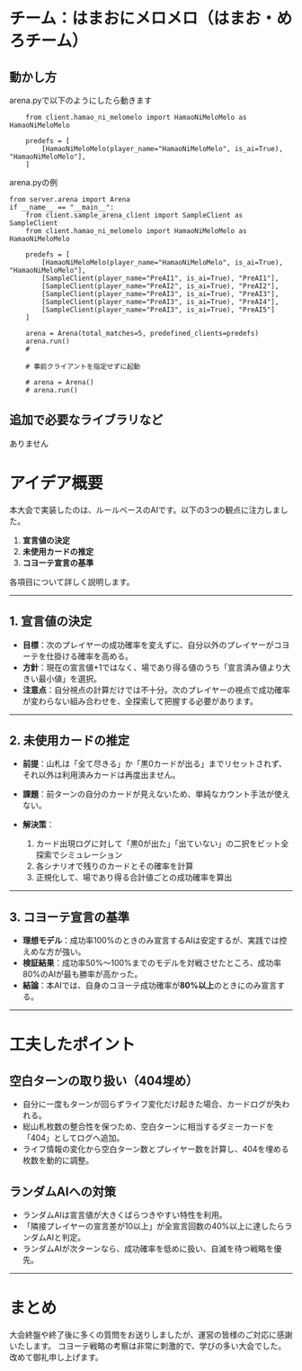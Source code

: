 # チーム：はまおにメロメロ（はまお・めろチーム）
## 動かし方
arena.pyで以下のようにしたら動きます
```
    from client.hamao_ni_melomelo import HamaoNiMeloMelo as HamaoNiMeloMelo
    
    predefs = [
        [HamaoNiMeloMelo(player_name="HamaoNiMeloMelo", is_ai=True), "HamaoNiMeloMelo"],
    ]
```

arena.pyの例
```
from server.arena import Arena
if __name__ == "__main__":
    from client.sample_arena_client import SampleClient as SampleClient
    from client.hamao_ni_melomelo import HamaoNiMeloMelo as HamaoNiMeloMelo
    
    predefs = [
        [HamaoNiMeloMelo(player_name="HamaoNiMeloMelo", is_ai=True), "HamaoNiMeloMelo"],
        [SampleClient(player_name="PreAI1", is_ai=True), "PreAI1"],
        [SampleClient(player_name="PreAI2", is_ai=True), "PreAI2"],
        [SampleClient(player_name="PreAI3", is_ai=True), "PreAI3"],
        [SampleClient(player_name="PreAI3", is_ai=True), "PreAI4"],
        [SampleClient(player_name="PreAI3", is_ai=True), "PreAI5"]
    ]
    
    arena = Arena(total_matches=5, predefined_clients=predefs)
    arena.run()
    #
    
    # 事前クライアントを指定せずに起動
    
    # arena = Arena()
    # arena.run()
```
## 追加で必要なライブラリなど
ありません

# アイデア概要

本大会で実装したのは、ルールベースのAIです。以下の3つの観点に注力しました。

1. **宣言値の決定**
2. **未使用カードの推定**
3. **コヨーテ宣言の基準**

各項目について詳しく説明します。

---

## 1. 宣言値の決定

* **目標**：次のプレイヤーの成功確率を変えずに、自分以外のプレイヤーがコヨーテを仕掛ける確率を高める。
* **方針**：現在の宣言値+1ではなく、場であり得る値のうち「宣言済み値より大きい最小値」を選択。
* **注意点**：自分視点の計算だけでは不十分。次のプレイヤーの視点で成功確率が変わらない組み合わせを、全探索して把握する必要があります。

---

## 2. 未使用カードの推定

* **前提**：山札は「全て尽きる」か「黒0カードが出る」までリセットされず、それ以外は利用済みカードは再度出ません。
* **課題**：前ターンの自分のカードが見えないため、単純なカウント手法が使えない。
* **解決策**：

  1. カード出現ログに対して「黒0が出た」「出ていない」の二択をビット全探索でシミュレーション
  2. 各シナリオで残りのカードとその確率を計算
  3. 正規化して、場であり得る合計値ごとの成功確率を算出

---

## 3. コヨーテ宣言の基準

* **理想モデル**：成功率100%のときのみ宣言するAIは安定するが、実践では控えめな方が強い。
* **検証結果**：成功率50%〜100%までのモデルを対戦させたところ、成功率80%のAIが最も勝率が高かった。
* **結論**：本AIでは、自身のコヨーテ成功確率が**80%以上**のときにのみ宣言する。

---

# 工夫したポイント

## 空白ターンの取り扱い（404埋め）

* 自分に一度もターンが回らずライフ変化だけ起きた場合、カードログが失われる。
* 総山札枚数の整合性を保つため、空白ターンに相当するダミーカードを「404」としてログへ追加。
* ライフ情報の変化から空白ターン数とプレイヤー数を計算し、404を埋める枚数を動的に調整。

## ランダムAIへの対策

* ランダムAIは宣言値が大きくばらつきやすい特性を利用。
* 「隣接プレイヤーの宣言差が10以上」が全宣言回数の40%以上に達したらランダムAIと判定。
* ランダムAIが次ターンなら、成功確率を低めに扱い、自滅を待つ戦略を優先。

---

# まとめ

大会終盤や終了後に多くの質問をお送りしましたが、運営の皆様のご対応に感謝いたします。
コヨーテ戦略の考察は非常に刺激的で、学びの多い大会でした。改めて御礼申し上げます。
